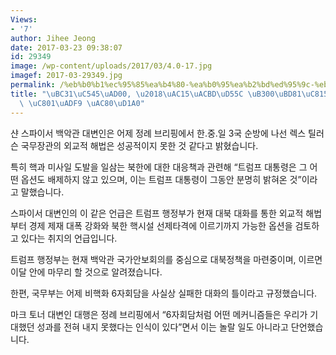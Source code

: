 ```yaml
---
Views:
- '7'
author: Jihee Jeong
date: 2017-03-23 09:38:07
id: 29349
image: /wp-content/uploads/2017/03/4.0-17.jpg
imagef: 2017-03-29349.jpg
permalink: /%eb%b0%b1%ec%95%85%ea%b4%80-%ea%b0%95%ea%b2%bd%ed%95%9c-%eb%8c%80%eb%b6%81%ec%a0%95%ec%b1%85-%ec%a0%81%ea%b7%b9-%ea%b2%80%ed%86%a0/
title: "\uBC31\uC545\uAD00, \u2018\uAC15\uACBD\uD55C \uB300\uBD81\uC815\uCC45\u2019\
  \ \uC801\uADF9 \uAC80\uD1A0"
---
```


샨 스파이서 백악관 대변인은 어제 정례 브리핑에서 한.중.일 3국 순방에 나선 렉스 틸러슨 국무장관의 외교적 해법은 성공적이지 못한 것 같다고 밝혔습니다.

특히 핵과 미사일 도발을 일삼는 북한에 대한 대응책과 관련해 “트럼프 대통령은 그 어떤 옵션도 배제하지 않고 있으며, 이는 트럼프 대통령이 그동안 분명히 밝혀온 것”이라고 말했습니다.

스파이서 대변인의 이 같은 언급은 트럼프 행정부가 현재 대북 대화를 통한 외교적 해법부터 경제 제재 대폭 강화와 북한 핵시설 선제타격에 이르기까지 가능한 옵션을 검토하고 있다는 취지의 언급입니다.

트럼프 행정부는 현재 백악관 국가안보회의를 중심으로 대북정책을 마련중이며, 이르면 이달 안에 마무리 할 것으로 알려졌습니다.

한편, 국무부는 어제 비핵화 6자회담을 사실상 실패한 대화의 틀이라고 규정했습니다.

마크 토너 대변인 대행은 정례 브리핑에서 “6자회담처럼 어떤 메커니즘들은 우리가 기대했던 성과를 전혀 내지 못했다는 인식이 있다”면서 이는 놀랄 일도 아니라고 단언했습니다.